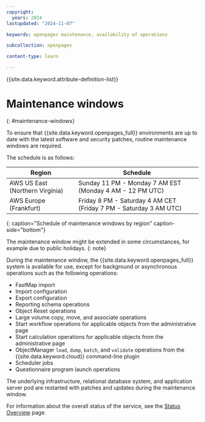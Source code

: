 ```yaml
---
copyright:
  years: 2024
lastupdated: "2024-11-07"

keywords: openpages maintenance, availability of operations

subcollection: openpages

content-type: learn

---
```


{{site.data.keyword.attribute-definition-list}}

# Maintenance windows
{: #maintenance-windows}

To ensure that {{site.data.keyword.openpages_full}} environments are up to date with the latest software and security patches, routine maintenance windows are required.

The schedule is as follows:

| Region             |  Schedule                |
| ------------------ | ------------------------ |
| AWS US East (Northern Virginia) | Sunday 11 PM - Monday 7 AM EST (Monday 4 AM - 12 PM UTC) |
| AWS Europe (Frankfurt) | Friday 8 PM - Saturday 4 AM CET (Friday 7 PM - Saturday 3 AM UTC) |
{: caption="Schedule of maintenance windows by region" caption-side="bottom"}

The maintenance window might be extended in some circumstances, for example due to public holidays.
{: note}

During the maintenance window, the {{site.data.keyword.openpages_full}} system is available for use, except for background or asynchronous operations such as the following operations:

- FastMap import
- Import configuration
- Export configuration
- Reporting schema operations
- Object Reset operations
- Large volume copy, move, and associate operations
- Start workflow operations for applicable objects from the administrative page
- Start calculation operations for applicable objects from the administrative page
- ObjectManager `load`, `dump`, `batch`, and `validate` operations from the {{site.data.keyword.cloud}} command-line plugin
- Scheduler jobs
- Questionnaire program launch operations

The underlying infrastructure, relational database system, and application server pod are restarted with patches and updates during the maintenance window.

For information about the overall status of the service, see the [Status Overview](https://cloud.ibm.com/status) page.
